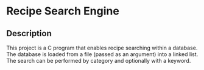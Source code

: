 # Recipe Search Engine

## Description

This project is a C program that enables recipe searching within a database. The database is loaded from a file (passed as an argument) into a linked list. The search can be performed by category and optionally with a keyword. 
